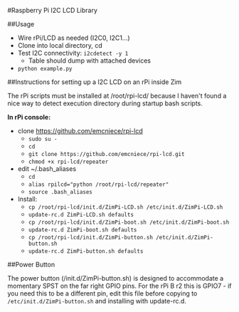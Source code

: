 #Raspberry Pi I2C LCD Library


##Usage

- Wire rPi/LCD as needed (I2C0, I2C1...)
- Clone into local directory, cd
- Test I2C connectivity: `i2cdetect -y 1`
    - Table should dump with attached devices
- `python example.py`


##Instructions for setting up a I2C LCD on an rPi inside Zim

The rPi scripts must be installed at /root/rpi-lcd/ because I haven't found a nice way to detect
execution directory during startup bash scripts.

**In rPi console:**

- clone https://github.com/emcniece/rpi-lcd
    - `sudo su -`
    - `cd`
    - `git clone https://github.com/emcniece/rpi-lcd.git`
    - `chmod +x rpi-lcd/repeater`
- edit ~/.bash_aliases
    - `cd`
    - `alias rpilcd="python /root/rpi-lcd/repeater"`
    - `source .bash_aliases`
- Install:
    - `cp /root/rpi-lcd/init.d/ZimPi-LCD.sh /etc/init.d/ZimPi-LCD.sh`
    - `update-rc.d ZimPi-LCD.sh defaults`
    - `cp /root/rpi-lcd/init.d/ZimPi-boot.sh /etc/init.d/ZimPi-boot.sh`
    - `update-rc.d ZimPi-boot.sh defaults`
    - `cp /root/rpi-lcd/init.d/ZimPi-button.sh /etc/init.d/ZimPi-button.sh`
    - `update-rc.d ZimPi-button.sh defaults`


##Power Button

The power button (/init.d/ZimPi-button.sh) is designed to accommodate a momentary SPST on the far right GPIO pins. For the rPi B r2 this is GPIO7 - if you need this to be a different pin, edit this file before copying to `/etc/init.d/ZimPi-button.sh` and installing with update-rc.d.

